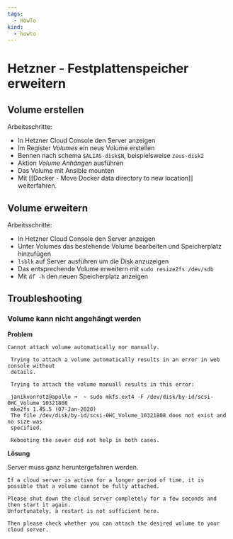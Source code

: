```yaml
---
tags:
  - HowTo
kind:
  - howto
---
```

# Hetzner - Festplattenspeicher erweitern

## Volume erstellen

Arbeitsschritte:

* In Hetzner Cloud Console den Server anzeigen
* Im Register *Volumes* ein neus Volume erstellen
* Bennen nach schema `$ALIAS-disk$N`, beispielsweise `zeus-disk2`
* Aktion *Volume Anhängen* ausführen
* Das Volume mit Ansible mounten
* Mit [[Docker - Move Docker data directory to new location]] weiterfahren.

## Volume erweitern

Arbeitsschritte:

* In Hetzner Cloud Console den Server anzeigen
* Unter Volumes das bestehende Volume bearbeiten und Speicherplatz hinzufügen
* `lsblk` auf Server ausführen um die Disk anzuzeigen
* Das entsprechende Volume erweitern mit `sudo resize2fs /dev/sdb`
* Mit `df -h` den neuen Speicherplatz anzeigen

## Troubleshooting

### Volume kann nicht angehängt werden

**Problem**

```
Cannot attach volume automatically nor manually.  
   
 Trying to attach a volume automatically results in an error in web console without  
 details.  
   
 Trying to attach the volume manuall results in this error:  
   
 janikvonrotz@apollo ➜  ~ sudo mkfs.ext4 -F /dev/disk/by-id/scsi-0HC_Volume_10321808  
 mke2fs 1.45.5 (07-Jan-2020)  
 The file /dev/disk/by-id/scsi-0HC_Volume_10321808 does not exist and no size was  
 specified.  
   
 Rebooting the sever did not help in both cases.
```

**Lösung**

Server muss ganz heruntergefahren werden.

```
If a cloud server is active for a longer period of time, it is possible that a volume cannot be fully attached.  
  
Please shut down the cloud server completely for a few seconds and then start it again.   
Unfortunately, a restart is not sufficient here.

Then please check whether you can attach the desired volume to your cloud server.
```